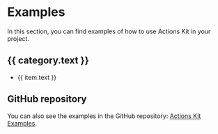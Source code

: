 <script setup lang="ts">
import { data } from './index.data.ts'
</script>

# Examples

In this section, you can find examples of how to use Actions Kit in your project.

<div v-for="sections of data">
  <section v-for="category of sections">
    <h2>{{ category.text }}</h2>
    <ul v-for="item of category.items">
      <li><a :href="item.link">{{ item.text }}</a></li>
    </ul>
  </section>
</div>

## GitHub repository

You can also see the examples in the GitHub repository: [Actions Kit Examples](https://github.com/luxass/actions-kit/tree/main/examples).
